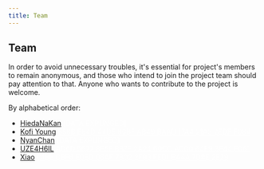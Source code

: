 ```yaml
---
title: Team
---
```


## Team

In order to avoid unnecessary troubles, it's essential for project's 
members to remain anonymous, and those who intend to join the project 
team should pay attention to that. Anyone who wants to contribute to the 
project is welcome.

By alphabetical order:

- <a href="https://gitlab.com/HiedaNaKan" target="_blank">HiedaNaKan</a>
<a class="no" target="_blank">[DATA EXPUNGED]</a>
- <a href="https://gitlab.com/kofiyoung" target="_blank">Kofi Young</a> 
<a href="/kofi/" class="key" target="_blank">656B E84D 44D5 80BF AB49 BAAD 17A4 21A3 2EDF F064</a>
- <a href="https://gitlab.com/NyanChanMeow" target="_blank">NyanChan</a>
<a class="no" target="_blank">[DATA EXPUNGED]</a>
- <a href="https://gitlab.com/uze4h6il" target="_blank">UZE4H6IL</a> 
<a href="/uze4h6il/" class="key" target="_blank">AD6D 5622 8F5F B87F 2A24 60CC ACC0 64F9 3E44 E061</a>
- <a href="https://gitlab.com/xiao_x" target="_blank">Xiao</a> 
<a href="/xiao/" class="key" target="_blank">C1BE CBF6 E0BD 06AF 7802 2F93 FED1 BA4A 7D9E 2E29</a> 

<style>
.key, .no {
color: rgba(255,255,255,0.7);
font-weight: normal;
}
</style>
<audio id="no_button" src="/audio/button/no.ogg"/>
<audio id="no_click" src="/audio/button/no_click.ogg"/>
<audio id="dooropen3" src="/audio/door/dooropen3.ogg"/>
<audio src="/audio/page/team.ogg" autoplay></audio>

